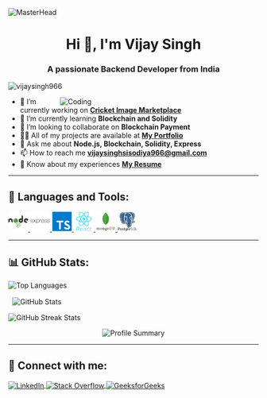 <!-- Header -->
![MasterHead](https://user-images.githubusercontent.com/74038190/225813708-98b745f2-7d22-48cf-9150-083f1b00d6c9.gif) 

<h1 align="center">Hi 👋, I'm Vijay Singh</h1>  
<h3 align="center">A passionate Backend Developer from India</h3>  

<p align="left"> 
  <img src="https://komarev.com/ghpvc/?username=vijaysingh966&label=Profile%20views&color=ffcc00&style=flat" alt="vijaysingh966" />
</p>  

<!-- Coding GIF -->
<img align="right" alt="Coding" width="400" src="https://cdn.dribbble.com/users/1162077/screenshots/3848914/programmer.gif">

- 🔭 I’m currently working on **[Cricket Image Marketplace](https://cricket-image-haven.lovable.app/)**  
- 🌱 I’m currently learning **Blockchain and Solidity**  
- 👯 I’m looking to collaborate on **Blockchain Payment**  
- 👨‍💻 All of my projects are available at **[My Portfolio](https://vijaysingh966.vercel.app/)**  
- 💬 Ask me about **Node.js, Blockchain, Solidity, Express**  
- 📫 How to reach me **vijaysinghsisodiya966@gmail.com**  
- 📄 Know about my experiences **[My Resume](https://drive.google.com/file/d/12irnVBOLT2jSyMbyuuK7VsqIZdnvlUua/view?usp=sharing)**  

---

## 🚀 **Languages and Tools:**  
<p align="left">
  <a href="https://nodejs.org" target="_blank" rel="noreferrer">
    <img src="https://raw.githubusercontent.com/devicons/devicon/master/icons/nodejs/nodejs-original-wordmark.svg" alt="nodejs" width="40" height="40"/>
  </a>  
  <a href="https://expressjs.com" target="_blank" rel="noreferrer">
    <img src="https://raw.githubusercontent.com/devicons/devicon/master/icons/express/express-original-wordmark.svg" alt="express" width="40" height="40"/>
  </a>  
  <a href="https://www.typescriptlang.org/" target="_blank" rel="noreferrer">
    <img src="https://raw.githubusercontent.com/devicons/devicon/master/icons/typescript/typescript-original.svg" alt="typescript" width="40" height="40"/>
  </a>  
  <a href="https://reactjs.org/" target="_blank" rel="noreferrer">
    <img src="https://raw.githubusercontent.com/devicons/devicon/master/icons/react/react-original-wordmark.svg" alt="react" width="40" height="40"/>
  </a>  
  <a href="https://www.mongodb.com/" target="_blank" rel="noreferrer">
    <img src="https://raw.githubusercontent.com/devicons/devicon/master/icons/mongodb/mongodb-original-wordmark.svg" alt="mongodb" width="40" height="40"/>
  </a>  
  <a href="https://www.postgresql.org" target="_blank" rel="noreferrer">
    <img src="https://raw.githubusercontent.com/devicons/devicon/master/icons/postgresql/postgresql-original-wordmark.svg" alt="postgresql" width="40" height="40"/>
  </a>  
</p>

---

## 📊 **GitHub Stats:**  
<p align="left">
  <img src="https://github-readme-stats.vercel.app/api/top-langs/?username=vijaysingh966&langs_count=5&layout=compact&bg_color=1A1B27&title_color=ffcc00&text_color=ffffff&icon_color=00ffcc" alt="Top Languages" />
</p>

<p>&nbsp;
  <img align="center" src="https://github-readme-stats.vercel.app/api?username=vijaysingh966&show_icons=true&locale=en&bg_color=1A1B27&title_color=ffcc00&text_color=ffffff&icon_color=00ffcc" alt="GitHub Stats" />
</p>

<p>
  <img align="center" src="https://github-readme-streak-stats.herokuapp.com/?user=vijaysingh966&background=1A1B27&stroke=00ffcc&ring=ffcc00&fire=ffcc00&currStreakLabel=ffcc00&sideNums=ffffff&sideLabels=ffcc00&dates=ffffff" alt="GitHub Streak Stats" />
</p>

<p align="center">
  <img src="https://github-profile-summary-cards.vercel.app/api/cards/profile-details?username=vijaysingh966&theme=github_dark" alt="Profile Summary">
</p>

---

## 🔗 **Connect with me:**  
<p align="left">
  <a href="https://linkedin.com/in/vijay-singh-3bb7b3257" target="blank">
    <img align="center" src="https://raw.githubusercontent.com/rahuldkjain/github-profile-readme-generator/master/src/images/icons/Social/linked-in-alt.svg" alt="LinkedIn" height="30" width="40" />
  </a>  
  <a href="https://stackoverflow.com/users/vijay-singh" target="blank">
    <img align="center" src="https://raw.githubusercontent.com/rahuldkjain/github-profile-readme-generator/master/src/images/icons/Social/stack-overflow.svg" alt="Stack Overflow" height="30" width="40" />
  </a>  
  <a href="https://auth.geeksforgeeks.org/user/vijaysinghskr81" target="blank">
    <img align="center" src="https://raw.githubusercontent.com/rahuldkjain/github-profile-readme-generator/master/src/images/icons/Social/geeks-for-geeks.svg" alt="GeeksforGeeks" height="30" width="40" />
  </a>  
</p>


